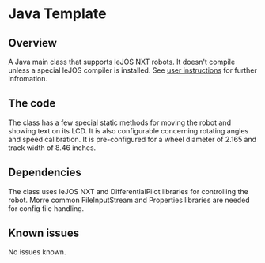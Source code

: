 # Java Template

## Overview
A Java main class that supports leJOS NXT robots. It doesn't compile unless a special leJOS compiler is installed. See [user instructions](https://github.com/Robot-Logo-Compiler/Robot-Logo-Compiler/blob/main/Documentation/instructions.MD) for further infromation.

## The code
The class has a few special static methods for moving the robot and showing text on its LCD. It is also configurable concerning rotating angles and speed calibration. It is pre-configured for a wheel diameter of 2.165 and track width of 8.46 inches.

## Dependencies
The class uses leJOS NXT and DifferentialPilot libraries for controlling the robot. Morre common FileInputStream and Properties libraries are needed for config file handling.

## Known issues
No issues known.
